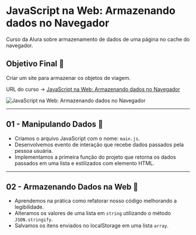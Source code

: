 # JavaScript na Web: Armazenando dados no Navegador

Curso da Alura sobre armazenamento de dados de uma página no cache do navegador.

## Objetivo Final &#x1F3AF;

Criar um site para armazenar os objetos de viagem.

URL do curso -> [JavaScript na Web: Armazenando dados no Navegador](https://cursos.alura.com.br/course/javascript-web-armazenando-dados-navegador)

![JavaScript na Web: Armazenando dados no Navegador](https://www.alura.com.br/assets/api/share/curso-javascript-web-armazenando-dados-navegador.png)

***

## 01 - Manipulando Dados &#x1F516;
* Criamos o arquivo JavaScript com o nome: `main.js`.
* Desenvolvemos evento de interação que recebe dados passados pela pessoa usuária.
* Implementamos a primeira função do projeto que retorna os dados passados em uma lista e estilizados com elemento HTML.

***

## 02 - Armazenando Dados na Web &#x1F516;
* Aprendemos na prática como refatorar nosso código melhorando a legibilidade.
* Alteramos os valores de uma lista em `string` utilizando o método `JSON.stringify`.
* Salvamos os itens enviados no localStorage em uma lista `array`.